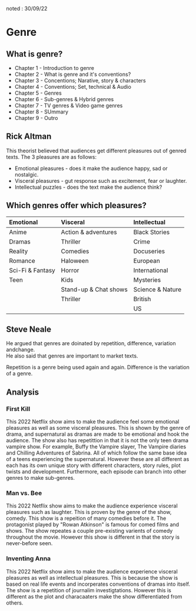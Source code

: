 noted : 30/09/22

# Genre

## What is genre?
- Chapter 1 - Introduction to genre
- Chapter 2 - What is genre and it's conventions?
- Chapter 3 - Concentions; Narative, story & characters
- Chapter 4 - Conventions; Set, technical & Audio
- Chapter 5 - Genres
- Chapter 6 - Sub-genres & Hybrid genres
- Chapter 7 - TV genres & Video game genres
- Chapter 8 - SUmmary
- Chapter 9 - Outro

## Rick Altman
This theorist believed that audiences get different pleasures out of genred texts. The 3 pleasures are as follows:
- Emotional pleasures - does it make the audience happy, sad or nostalgic.
- Visceral pleasures - gut response such as excitement, fear or laughter.
- Intellectual puzzles - does the text make the audience think?

## Which genres offer which pleasures?

|Emotional |Visceral           |Intellectual  |
|:---------|:------------------|:-------------|
|Anime     |Action & adventures|Black Stories |
|Dramas    |Thriller           |Crime         |
|Reality   |Comedies           |Docuseries    |
|Romance   |Haloween           |European      |
|Sci-Fi & Fantasy|Horror       |International |
|Teen      |Kids               |Mysteries     |
|          |Stand-up & Chat shows|Science & Nature|
|          |Thriller           |British       |
|          |                   |US            |


## Steve Neale
He argued that genres are doinated by repetition, difference, variation andchange.  
He also said that genres are important to market texts.

Repetition is a genre being used again and again.
Difference is the variation of a genre.

## Analysis
### First Kill
This 2022 Netflix show aims to make the audience feel some emotional pleasures as well as some visceral pleasures. This is shown by the genre of drama, and supernatural as dramas are made to be emotional and hook the audience. The show also has repetittion in that it is not the only teen drama vampire show. For example, Buffy the Vampire slayer, The Vampire diaries and Chilling Adventures of Sabrina. All of which follow the same base idea of a teens experiencing the supernatural. However these are all different as each has its own unique story with different characters, story rules, plot twists and development. Furthermore, each episode can branch into other genres to make sub-genres.

### Man vs. Bee
This 2022 Netflix show aims to make the audience experience visceral pleasures such as laughter. This is proven by the genre of the show, comedy. This show is a repeition of many comedies before it. The protagonist played by "Rowan Atkinson" is famous for comed films and shows. The show repeates a couple pre-existing varients of comedy throughout the movie. However this show is different in that the story is never-before seen.

### Inventing Anna
This 2022 Netflix show aims to make the audience experience visceral pleasures as well as intellectual pleasures. This is because the show is based on real life events and incorperates conventions of dramas into itself. The show is a repetition of journalim investigtations. However this is different as the plot and characaaters make the show differentiated from others.